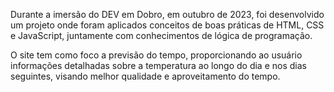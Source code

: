 Durante a imersão do DEV em Dobro, em outubro de 2023, foi desenvolvido um projeto onde foram aplicados conceitos de boas práticas de HTML, CSS e JavaScript, juntamente com conhecimentos de lógica de programação.

O site tem como foco a previsão do tempo, proporcionando ao usuário informações detalhadas sobre a temperatura ao longo do dia e nos dias seguintes, visando melhor qualidade e aproveitamento do tempo.
